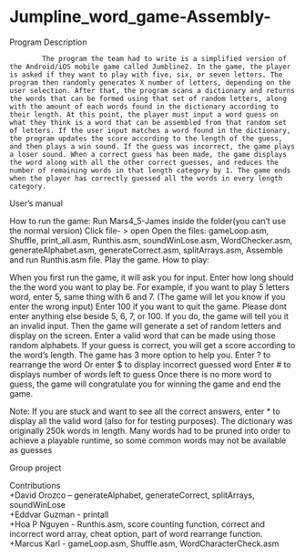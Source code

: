 # Jumpline_word_game-Assembly-

Program Description

        	The program the team had to write is a simplified version of the Android/iOS mobile game called Jumbline2. In the game, the player is asked if they want to play with five, six, or seven letters. The program then randomly generates X number of letters, depending on the user selection. After that, the program scans a dictionary and returns the words that can be formed using that set of random letters, along with the amount of each words found in the dictionary according to their length. At this point, the player must input a word guess on what they think is a word that can be assembled from that random set of letters. If the user input matches a word found in the dictionary, the program updates the score according to the length of the guess, and then plays a win sound. If the guess was incorrect, the game plays a loser sound. When a correct guess has been made, the game displays the word along with all the other correct guesses, and reduces the number of remaining words in that length category by 1. The game ends when the player has correctly guessed all the words in every length category. 

User’s manual

How to run the game:
Run Mars4_5-James inside the folder(you can’t use the normal version)
Click file- > open
Open the files: gameLoop.asm, Shuffle, print_all.asm, Runthis.asm, soundWinLose.asm, WordChecker.asm, generateAlphabet.asm, generateCorrect.asm, splitArrays.asm, 
Assemble and run Runthis.asm file.
Play the game.
How to play:

When you first run the game, it will ask you for input. Enter how long should the the word you want to play be. For example, if you want to play 5 letters word, enter 5, same thing with 6 and 7. (The game will let you know if you enter the wrong input)
Enter 100 if you want to quit the game.
Please dont enter anything else beside 5, 6, 7, or 100. If you do, the game will tell you it an invalid input.
Then the game will generate a set of random letters  and display on the screen.
Enter a valid word that can be made using those random alphabets. If your guess is correct, you will get a score according to the word’s length.
The game has 3 more option to help you. 
Enter ? to rearrange the word
Or enter $ to display incorrect guessed word 
Enter # to displays number of words left to guess
Once there is no more word to guess, the game will congratulate you for winning the game and end the game.

Note:
If you are stuck and want to see all the correct answers,  enter * to display all the valid word (also for for testing purposes).
The dictionary was originally 250k words in length. Many words had to be pruned into order to achieve a playable runtime, so some common words may not be available as guesses


Group project

Contributions<br />
+David Orozco – generateAlphabet, generateCorrect, splitArrays, soundWinLose<br />
+Eddvar Guzman - printall<br />
+Hoa P Nguyen - Runthis.asm, score counting function, correct and incorrect word array, cheat option, part of word rearrange function.<br />
+Marcus Karl - gameLoop.asm, Shuffle.asm, WordCharacterCheck.asm
